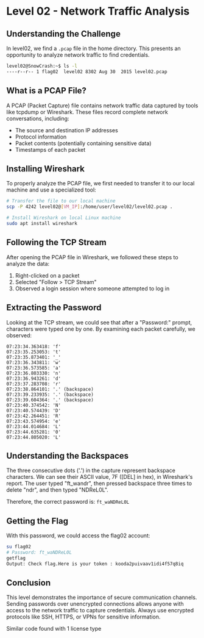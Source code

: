 # Level 02 - Network Traffic Analysis

## Understanding the Challenge

In level02, we find a `.pcap` file in the home directory. This presents an opportunity to analyze network traffic to find credentials.

```bash
level02@SnowCrash:~$ ls -l
----r--r-- 1 flag02  level02 8302 Aug 30  2015 level02.pcap
```

## What is a PCAP File?

A PCAP (Packet Capture) file contains network traffic data captured by tools like tcpdump or Wireshark. These files record complete network conversations, including:

- The source and destination IP addresses
- Protocol information
- Packet contents (potentially containing sensitive data)
- Timestamps of each packet

## Installing Wireshark

To properly analyze the PCAP file, we first needed to transfer it to our local machine and use a specialized tool:

```bash
# Transfer the file to our local machine
scp -P 4242 level02@[VM_IP]:/home/user/level02/level02.pcap .

# Install Wireshark on local Linux machine
sudo apt install wireshark
```

## Following the TCP Stream

After opening the PCAP file in Wireshark, we followed these steps to analyze the data:

1. Right-clicked on a packet
2. Selected "Follow > TCP Stream"
3. Observed a login session where someone attempted to log in

## Extracting the Password

Looking at the TCP stream, we could see that after a "Password:" prompt, characters were typed one by one. By examining each packet carefully, we observed:

```
07:23:34.363418: 'f'
07:23:35.253053: 't'
07:23:35.873401: '_'
07:23:36.343811: 'w'
07:23:36.573585: 'a'
07:23:36.803330: 'n'
07:23:36.943261: 'd'
07:23:37.283708: 'r'
07:23:38.864101: '.' (backspace)
07:23:39.233935: '.' (backspace)
07:23:39.604364: '.' (backspace)
07:23:40.374542: 'N'
07:23:40.574439: 'D'
07:23:42.264451: 'R'
07:23:43.574954: 'e'
07:23:44.014684: 'L'
07:23:44.635281: '0'
07:23:44.805020: 'L'
```

## Understanding the Backspaces

The three consecutive dots ('.') in the capture represent backspace characters. We can see their ASCII value, 7F ([DEL] in hex), in Wireshark's report. The user typed "ft_wandr", then pressed backspace three times to delete "ndr", and then typed "NDReL0L".

Therefore, the correct password is: `ft_waNDReL0L`

## Getting the Flag

With this password, we could access the flag02 account:

```bash
su flag02
# Password: ft_waNDReL0L
getflag
Output: Check flag.Here is your token : kooda2puivaav1idi4f57q8iq
```

## Conclusion

This level demonstrates the importance of secure communication channels. Sending passwords over unencrypted connections allows anyone with access to the network traffic to capture credentials. Always use encrypted protocols like SSH, HTTPS, or VPNs for sensitive information.

Similar code found with 1 license type
